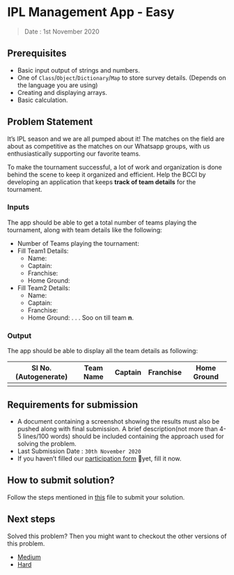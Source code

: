 # IPL Management App - Easy

> Date : 1st November 2020

## Prerequisites

- Basic input output of strings and numbers.
- One of `Class`/`Object`/`Dictionary`/`Map` to store survey details. (Depends on the language you are using)
- Creating and displaying arrays.
- Basic calculation.

## Problem Statement

It’s IPL season and we are all pumped about it! The matches on the field are about as competitive as the matches on our Whatsapp groups, with us enthusiastically supporting our favorite teams.

To make the tournament successful, a lot of work and organization is done behind the scene to keep it organized and efficient. Help the BCCI by developing an application that keeps **track of team details** for the tournament.

### Inputs

The app should be able to get a total number of teams playing the tournament, along with team details like the following:

- Number of Teams playing the tournament:
- Fill Team1 Details:
  - Name:
  - Captain:
  - Franchise:
  - Home Ground:
- Fill Team2 Details:
  - Name:
  - Captain:
  - Franchise:
  - Home Ground:
    .
    .
    .
    Soo on till team **n**.

### Output

The app should be able to display all the team details as following:

| Sl No. (Autogenerate) | Team Name | Captain | Franchise | Home Ground |
| --------------------- | --------- | ------- | --------- | ----------- |
|                       |           |         |           |             |

## Requirements for submission

- A document containing a screenshot showing the results must also be pushed along with final submission. A brief description(not more than 4-5 lines/100 words) should be included containing the approach used for solving the problem.
- Last Submission Date : `30th November 2020`
- If you haven’t filled our [participation form](https://tinyurl.com/codewithgsblr) 📃yet, fill it now.

## How to submit solution?

Follow the steps mentioned in [this](../../CONTRIBUTING.md) file to submit your solution.

## Next steps

Solved this problem? Then you might want to checkout the other versions of this problem.

- [Medium](../../Medium/5.%20IPL%20Management%20App/README.md)
- [Hard](../../Hard/5.%20IPL%20Management%20App/README.md)

